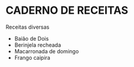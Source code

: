 
# CADERNO DE RECEITAS

Receitas diversas

- Baião de Dois
- Berinjela recheada
- Macarronada de domingo
- Frango caipira
